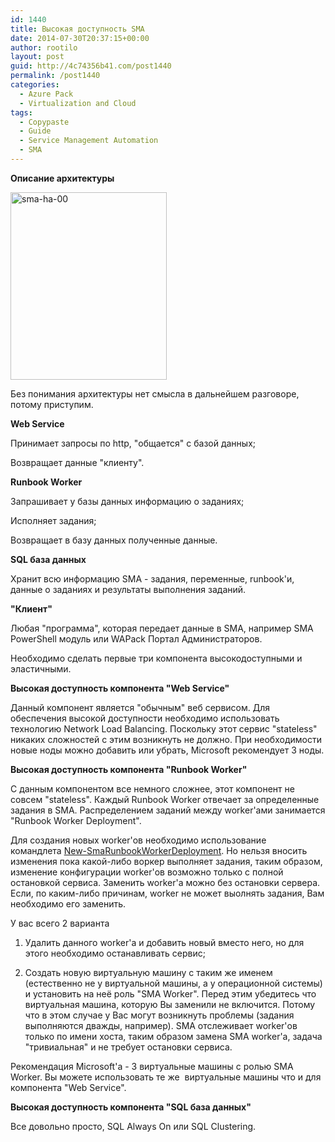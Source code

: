 ```yaml
---
id: 1440
title: Высокая доступность SMA
date: 2014-07-30T20:37:15+00:00
author: rootilo
layout: post
guid: http://4c74356b41.com/post1440
permalink: /post1440
categories:
  - Azure Pack
  - Virtualization and Cloud
tags:
  - Copypaste
  - Guide
  - Service Management Automation
  - SMA
---
```

**Описание архитектуры**  

<a href="http://4c74356b41.com/wp-content/uploads/2016/02/sma-ha-00.png" rel="attachment wp-att-5342"><img src="http://4c74356b41.com/wp-content/uploads/2016/02/sma-ha-00-250x300.png" alt="sma-ha-00" width="250" height="300" /></a>
  
Без понимания архитектуры нет смысла в дальнейшем разговоре, потому приступим.

**Web Service**  
  
Принимает запросы по http, "общается" с базой данных;
  
Возвращает данные "клиенту".

**Runbook Worker**  
  
Запрашивает у базы данных информацию о заданиях;
  
Исполняет задания;
  
Возвращает в базу данных полученные данные.

**SQL база данных**  
  
Хранит всю информацию SMA - задания, переменные, runbook'и, данные о заданиях и результаты выполнения заданий.

**"Клиент"**  
  
Любая "программа", которая передает данные в SMA, например SMA PowerShell модуль или WAPack Портал Администраторов.

Необходимо сделать первые три компонента высокодоступными и эластичными.

**Высокая доступность компонента "Web Service"**  
  
Данный компонент является "обычным" веб сервисом. Для обеспечения высокой доступности необходимо использовать технологию Network Load Balancing. Поскольку этот сервис "stateless" никаких сложностей с этим возникнуть не должно. При необходимости новые ноды можно добавить или убрать, Microsoft рекомендует 3 ноды.

**Высокая доступность компонента "Runbook Worker"**  
  
С данным компонентом все немного сложнее, этот компонент не совсем "stateless". Каждый Runbook Worker отвечает за определенные задания в SMA. Распределением заданий между worker'ами занимается "Runbook Worker Deployment".
  
Для создания новых worker'ов необходимо использование командлета [New-SmaRunbookWorkerDeployment](http://technet.microsoft.com/en-us/library/dn502567(v=sc.20).aspx). Но нельзя вносить изменения пока какой-либо воркер выполняет задания, таким образом, изменение конфигурации worker'ов возможно только с полной остановкой сервиса. Заменить worker'а можно без остановки сервера. Если, по каким-либо причинам, worker не может выолнять задания, Вам необходимо его заменить.
  
У вас всего 2 варианта
  
1. Удалить данного worker'а и добавить новый вместо него, но для этого необходимо останавливать сервис;
  
2. Создать новую виртуальную машину с таким же именем (естественно не у виртуальной машины, а у операционной системы) и установить на неё роль "SMA Worker". Перед этим убедитесь что виртуальная машина, которую Вы заменили не включится. Потому что в этом случае у Вас могут возникнуть проблемы (задания выполняются дважды, например). SMA отслеживает worker'ов только по имени хоста, таким образом замена SMA worker'а, задача "тривиальная" и не требует остановки сервиса.
  
Рекомендация Microsoft'а - 3 виртуальные машины с ролью SMA Worker. Вы можете использовать те же  виртуальные машины что и для компонента "Web Service".

**Высокая доступность компонента "SQL база данных"**  
  
Все довольно просто, SQL Always On или SQL Clustering.
